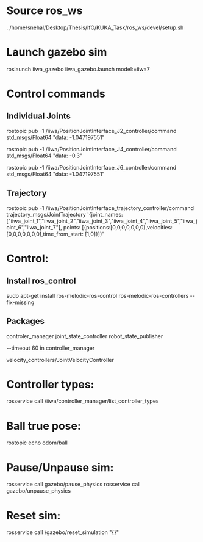 # Source ros_ws
. /home/snehal/Desktop/Thesis/IfO/KUKA_Task/ros_ws/devel/setup.sh

# Launch gazebo sim
roslaunch iiwa_gazebo iiwa_gazebo.launch model:=iiwa7

# Control commands
## Individual Joints
rostopic pub -1 /iiwa/PositionJointInterface_J2_controller/command std_msgs/Float64 "data: -1.047197551"

rostopic pub -1 /iiwa/PositionJointInterface_J4_controller/command std_msgs/Float64 "data: -0.3"

rostopic pub -1 /iiwa/PositionJointInterface_J6_controller/command std_msgs/Float64 "data: -1.047197551"

## Trajectory
rostopic pub -1 /iiwa/PositionJointInterface_trajectory_controller/command trajectory_msgs/JointTrajectory '{joint_names: ["iiwa_joint_1","iiwa_joint_2","iiwa_joint_3","iiwa_joint_4","iiwa_joint_5","iiwa_joint_6","iiwa_joint_7"], points: [{positions:[0,0,0,0,0,0,0],velocities:[0,0,0,0,0,0,0],time_from_start: [1,0]}]}'

# Control:
## Install ros_control
sudo apt-get install ros-melodic-ros-control ros-melodic-ros-controllers --fix-missing

## Packages
controler_manager
joint_state_controller
robot_state_publisher

--timeout 60 in controller_manager

velocity_controllers/JointVelocityController

# Controller types:
rosservice call /iiwa/controller_manager/list_controller_types

# Ball true pose:
rostopic echo odom/ball

# Pause/Unpause sim:
rosservice call gazebo/pause_physics
rosservice call gazebo/unpause_physics

# Reset sim:
rosservice call /gazebo/reset_simulation "{}"